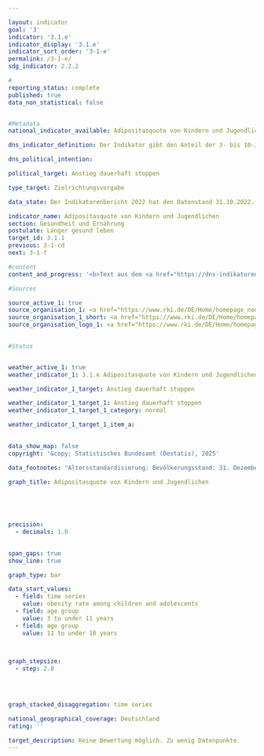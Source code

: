```yaml
---

layout: indicator        
goal: '3'        
indicator: '3.1.e'        
indicator_display: '3.1.e'        
indicator_sort_order: '3-1-e'        
permalink: /3-1-e/        
sdg_indicator: 2.2.2        

#
reporting_status: complete        
published: true        
data_non_statistical: false        


#Metadata        
national_indicator_available: Adipositasquote von Kindern und Jugendlichen        

dns_indicator_definition: Der Indikator gibt den Anteil der 3- bis 10-Jährigen sowie der 11- bis 17-Jährigen mit Adipositas an.        

dns_political_intention:         

political_target: Anstieg dauerhaft stoppen        

type_target: Zielrichtungsvorgabe        

data_state: Der Indikatorenbericht 2022 hat den Datenstand 31.10.2022. Die Daten auf dieser Plattform werden regelmäßig aktualisiert, sodass online aktuellere Daten verfügbar sein können als im <a href="https://dns-indikatoren.de/assets/Publikationen/Indikatorenberichte/2022.pdf">Indikatorenbericht 2022</a> veröffentlicht.        

indicator_name: Adipositasquote von Kindern und Jugendlichen        
section: Gesundheit und Ernährung        
postulate: Länger gesund leben        
target_id: 3.1.1        
previous: 3-1-cd        
next: 3-1-f        

#content         
content_and_progress: '<b>Text aus dem <a href="https://dns-indikatoren.de/assets/Publikationen/Indikatorenberichte/2022.pdf">Indikatorenbericht 2022&nbsp;</a></b><br><br>Der Body Mass Index (<abbr title="Body Mass Index" tabindex="0">BMI</abbr>) ist ein Richtwert zur Erfassung von Übergewicht und insbesondere Adipositas und berechnet sich aus dem Verhältnis von Körpergewicht zum Quadrat der Körpergröße (in der Maßeinheit <abbr title="Kilogramm pro Quadratmeter" tabindex="0">kg/m²</abbr>). Bei dieser Berechnung bleiben alters- und geschlechtsspezifische Unterschiede sowie die individuelle Zusammensetzung der Körpermasse unberücksichtigt. Da sich jedoch im Kindes- und Jugendalter das Verhältnis von Größe zu Gewicht ständig verändert, gibt es keinen für alle Altersgruppen einheitlichen Grenzwert für die Klassifikation von Übergewicht und Adipositas. Bei Kindern und Jugendlichen werden zur Definition von Übergewicht und Adipositas daher das Alter und Geschlecht verwendet, um die <abbr title="Body Mass Index" tabindex="0">BMI</abbr>-Werte mit einer fest definierten Referenzpopulation zu vergleichen. Als Vergleichsmaßstab werden die Perzentil-Referenzwerte nach Kromeyer-Hauschild verwendet, die die Arbeitsgemeinschaft Adipositas im Kinder- und Jugendalter (<abbr title="Arbeitsgemeinschaft Adipositas im Kinder- und Jugendalter" tabindex="0">AGA</abbr>) empfiehlt. Man spricht demnach bei Kindern und Jugendlichen von Übergewicht, wenn der <abbr title="Body Mass Index" tabindex="0">BMI</abbr>-Wert oberhalb des 90. alters- und geschlechtsspezifischen Perzentils der Referenzpopulation liegt (> <abbr title="90. Perzentil" tabindex="0">P90</abbr>), das heißt im Bereich derjenigen 10&nbsp;% der Referenzgruppe mit den höchsten <abbr title="Body Mass Index" tabindex="0">BMI</abbr>-Werten. Liegt der <abbr title="Body Mass Index" tabindex="0">BMI</abbr>-Wert oberhalb des 97. Perzentils der Referenzpopulation (also so hoch wie bei den 3&nbsp;% Kindern <abbr title="beziehungsweise" tabindex="0">bzw.</abbr> Jugendlichen mit den höchsten <abbr title="Body Mass Index" tabindex="0">BMI</abbr>-Werten), handelt es sich um Adipositas (> <abbr title="97. Perzentil" tabindex="0">P97</abbr>). Beispielsweise gelten Mädchen und Jungen im Alter von 3&nbsp;bis unter 4&nbsp;Jahren mit einem <abbr title="Body Mass Index" tabindex="0">BMI</abbr>-Wert von 18,8&nbsp;<abbr title="Kilogramm pro Quadratmeter" tabindex="0">kg/m²</abbr> als adipös. Die Referenzwerte beruhen auf Angaben zu Körpergröße und Gewicht, die zwischen 1985&nbsp;und 1998&nbsp;in verschiedenen Regionen Deutschlands und mit unterschiedlichen Methoden erhoben wurden.<br><br>Die Daten für den Indikator werden vom Robert Koch-Institut (<abbr title="Robert Koch-Institut" tabindex="0">RKI</abbr>) erhoben. Hierzu lieferte die Studie zur Gesundheit von Kindern und Jugendlichen (<abbr title="Studie zur Gesundheit von Kindern und Jugendlichen in Deutschland" tabindex="0">KiGGS</abbr>) für den Zeitraum 2003&nbsp;bis 2006&nbsp;die ersten bundesweit repräsentativen Ergebnisse. Vergleichbare Messdaten liegen für den Zeitraum 2014&nbsp;bis 2017&nbsp;aus der zweiten Folgeerhebung der <abbr title="Studie zur Gesundheit von Kindern und Jugendlichen in Deutschland" tabindex="0">KiGGS</abbr>-Studie vor (<abbr title="Studie zur Gesundheit von Kindern und Jugendlichen in Deutschland" tabindex="0">KiGGS</abbr> Welle 2). Um einen geeigneten Datenvergleich zu ermöglichen, wurden die Ergebnisse auf den Stichtag 31.12.2015&nbsp;der Bevölkerungsfortschreibung standardisiert.<br><br>Für den Zeitraum 2014&nbsp;bis 2017&nbsp;wurden 3,9&nbsp;% der 3- bis 10-Jährigen und 8,0&nbsp;% der 11- bis 17-Jährigen als adipös eingestuft. Während es bei den 3- bis 10-Jährigen keine Unterschiede zwischen den Geschlechtern gibt, betrug der Anteil bei den 11- bis 17-jährigen Mädchen 7,2&nbsp;% und bei den Jungen gleichen Alters 8,7&nbsp;%. Im Zeitraum 2003&nbsp;bis 2006&nbsp;lag der Anteil der 3- bis 10-Jährigen mit Adipositas bei 5,2&nbsp;% und der der 11- bis 17-Jährigen bei 8,3&nbsp;%. Auch hier waren 3- bis 10-jährige Mädchen und Jungen gleich stark betroffen. Bei den 11- bis 17-Jährigen entsprach dies 8,2&nbsp;% der Mädchen und 8,4&nbsp;% der Jungen. Die Adipositasquote bei 3- bis 10-Jährigen hat somit stärker abgenommen als die bei den 11- bis 17-Jährigen. Während die Adipositasquote bei den 11- bis 17-jährigen Mädchen um 1,0&nbsp;Prozentpunkte sank, stieg sie bei den Jungen gleichen Alters um 0,3&nbsp;Prozentpunkte leicht an.<br><br>Der Anteil der 11- bis 17-Jährigen mit Übergewicht (> <abbr title="90. Perzentil" tabindex="0">P90</abbr>) hat sich nicht wesentlich gegenüber 2003&nbsp;bis 2006&nbsp;verändert (Rückgang um 0,6&nbsp;Prozentpunkte auf 12,3&nbsp;% bei 3- bis 10-Jährigen, Anstieg um 0,6&nbsp;Prozentpunkte auf 18,7&nbsp;% bei 11- bis 17-Jährigen).<br><br>Maßgebend bei der Entstehung von Übergewicht sind das Ernährungs- und Bewegungsverhalten, welche wiederum bei der Betrachtung der Ergebnisse in Bezug auf den sozioökonomischen Status (<abbr title="Socioeconomic status (Sozioökonomischer Status)" tabindex="0">SES</abbr>) deutliche Unterschiede aufweisen. Die Ergebnisse der <abbr title="Studie zur Gesundheit von Kindern und Jugendlichen in Deutschland" tabindex="0">KiGGS</abbr> Welle 2&nbsp;bestätigen, dass sich 3- bis 17-Jährige mit niedrigem sozioökonomischem Status häufiger als Gleichaltrige mit höherem sozioökonomischem Status ungesund ernähren und seltener Sport treiben. Das Risiko für Übergewicht und Adipositas ist bei 3- bis 17-Jährigen mit niedrigem <abbr title="Socioeconomic status (Sozioökonomischer Status)" tabindex="0">SES</abbr> rund 3- bis 4-mal so hoch wie bei der hohen Statusgruppe (jeweils rund 20&nbsp;% der Studienpopulation).'                

#Sources        

source_active_1: true
source_organisation_1: <a href="https://www.rki.de/DE/Home/homepage_node.html" target="_blank" onclick="return confirm_alert('des Robert Koch-Instituts', 'De')">Robert Koch-Institut</a>
source_organisation_1_short: <a href="https://www.rki.de/DE/Home/homepage_node.html" target="_blank" onclick="return confirm_alert('des Robert Koch-Instituts', 'De')">Robert Koch-Institut</a>
source_organisation_logo_1: <a href="https://www.rki.de/DE/Home/homepage_node.html" target="_blank" onclick="return confirm_alert('des Robert Koch-Instituts', 'De')"><img src="https://dnsTestEnvironment.github.io/dns-indicators/public/OrgImgDe/rki.png" alt="Robert Koch-Institut" title=" Klicken Sie hier um zur Homepage der Organisation Robert Koch-Institut zu gelangen." style="height:60px; width:148px; border:transparent"/></a>
        

#Status        


weather_active_1: true
weather_indicator_1: 3.1.e Adipositasquote von Kindern und Jugendlichen

weather_indicator_1_target: Anstieg dauerhaft stoppen

weather_indicator_1_target_1: Anstieg dauerhaft stoppen
weather_indicator_1_target_1_category: normal

weather_indicator_1_target_1_item_a:        
        

data_show_map: false        
copyright: '&copy; Statistisches Bundesamt (Destatis), 2025'        

data_footnotes: "Altersstandardisierung: Bevölkerungsstand: 31. Dezember 2015.<br>• Die Daten basieren auf einer Sonderauswertung und sind nicht öffentlich zugänglich."        

graph_title: Adipositasquote von Kindern und Jugendlichen        

        

        

precision: 
  - decimals: 1.0
            

span_gaps: true        
show_line: true        

graph_type: bar        

data_start_values: 
  - field: time series
    value: obesity rate among children and adolescents
  - field: age group
    value: 3 to under 11 years
  - field: age group
    value: 11 to under 18 years        

        

graph_stepsize: 
  - step: 2.0
            

        

graph_stacked_disaggregation: time series                

national_geographical_coverage: Deutschland                
rating: ''        

target_description: Keine Bewertung möglich. Zu wenig Datenpunkte.        
---
```


